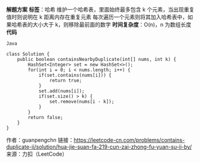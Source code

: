 **解题方案**
**标签**：哈希
维护一个哈希表，里面始终最多包含 k 个元素，当出现重复值时则说明在 k 距离内存在重复元素
每次遍历一个元素则将其加入哈希表中，如果哈希表的大小大于 k，则移除最前面的数字
**时间复杂度**：O(n)，n 为数组长度
**代码**

```
Java

class Solution {
    public boolean containsNearbyDuplicate(int[] nums, int k) {
        HashSet<Integer> set = new HashSet<>();
        for(int i = 0; i < nums.length; i++) {
            if(set.contains(nums[i])) {
                return true;
            }
            set.add(nums[i]);
            if(set.size() > k) {
                set.remove(nums[i - k]);
            }
        }
        return false;
    }
}
```

作者：guanpengchn
链接：https://leetcode-cn.com/problems/contains-duplicate-ii/solution/hua-jie-suan-fa-219-cun-zai-zhong-fu-yuan-su-ii-by/
来源：力扣（LeetCode）